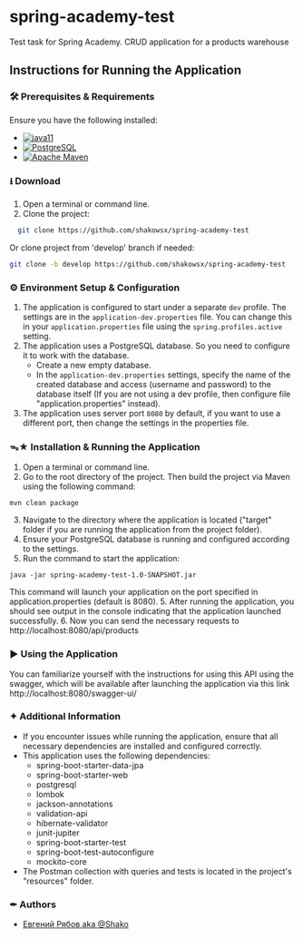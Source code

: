 # spring-academy-test
Test task for Spring Academy. CRUD application for a products warehouse

## Instructions for Running the Application

### 🛠 Prerequisites & Requirements

Ensure you have the following installed:
- [![java11](https://img.shields.io/badge/Language-Java%2011-green)](https://www.oracle.com/java/technologies/downloads/#java11)
- [![PostgreSQL](https://img.shields.io/badge/Database-PostgreSQL-red)](https://www.postgresql.org/download/)
- [![Apache Maven](https://img.shields.io/badge/Builder-Apache_Maven-blue)](https://maven.apache.org/download.cgi)

### ⭳ Download

1. Open a terminal or command line.
2. Clone the project:

```bash
  git clone https://github.com/shakowsx/spring-academy-test
```

Or clone project from 'develop' branch if needed:
```bash
git clone -b develop https://github.com/shakowsx/spring-academy-test
```

### &#9881; Environment Setup & Configuration
1. The application is configured to start under a separate <code>dev</code> profile.
The settings are in the <code>application-dev.properties</code> file.
You can change this in your <code>application.properties</code> file using the <code>spring.profiles.active</code> 
setting.
2. The application uses a PostgreSQL database. So you need to configure it to work with the database.
   - Create a new empty database.
   - In the <code>application-dev.properties</code> settings, specify the name of the created database and access
     (username and password) to the database itself (If you are not using a dev profile, then configure file
   "application.properties" instead).
3. The application uses server port <code>8080</code> by default, if you want to use a different port, then change the settings 
in the properties file.

### ᯓ★ Installation & Running the Application
1. Open a terminal or command line.
2. Go to the root directory of the project. Then build the project via Maven using the following command:
```
mvn clean package
```
3. Navigate to the directory where the application is located ("target" folder if you are running the application 
from the project folder).
5. Ensure your PostgreSQL database is running and configured according to the settings.
4. Run the command to start the application:
```
java -jar spring-academy-test-1.0-SNAPSHOT.jar
```
This command will launch your application on the port specified in application.properties (default is 8080).
5. After running the application, you should see output in the console indicating that the application
launched successfully.
6. Now you can send the necessary requests to http://localhost:8080/api/products

### ▶ Using the Application

You can familiarize yourself with the instructions for using this API using the swagger, which will be available
after launching the application via this link http://localhost:8080/swagger-ui/

### ✦ Additional Information

- If you encounter issues while running the application, ensure that all necessary dependencies are installed and
configured correctly.
- This application uses the following dependencies:
  - spring-boot-starter-data-jpa
  - spring-boot-starter-web
  - postgresql
  - lombok
  - jackson-annotations
  - validation-api
  - hibernate-validator
  - junit-jupiter
  - spring-boot-starter-test
  - spring-boot-test-autoconfigure
  - mockito-core
- The Postman collection with queries and tests is located in the project's "resources" folder.

### ✒ Authors

- [Евгений Рябов aka @Shako](https://www.github.com/shakowsx)